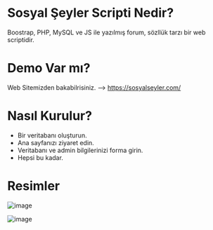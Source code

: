 # Sosyal Şeyler Scripti Nedir?
Boostrap, PHP, MySQL ve JS ile yazılmış forum, sözllük tarzı bir web scriptidir.

# Demo Var mı?
Web Sitemizden bakabilrisiniz. --> https://sosyalseyler.com/

# Nasıl Kurulur?

- Bir veritabanı oluşturun.
- Ana sayfanızı ziyaret edin.
- Veritabanı ve admin bilgilerinizi forma girin.
- Hepsi bu kadar.

# Resimler 
![image](https://github.com/user-attachments/assets/f8832fc0-bd4f-48df-87aa-ba2b69d700a9)


![image](https://github.com/user-attachments/assets/d8407877-2a96-4bd3-a58b-7fa684cbe6c2)

